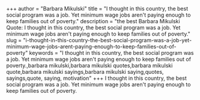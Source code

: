 +++
author = "Barbara Mikulski"
title = "I thought in this country, the best social program was a job. Yet minimum wage jobs aren't paying enough to keep families out of poverty."
description = "the best Barbara Mikulski Quote: I thought in this country, the best social program was a job. Yet minimum wage jobs aren't paying enough to keep families out of poverty."
slug = "i-thought-in-this-country-the-best-social-program-was-a-job-yet-minimum-wage-jobs-arent-paying-enough-to-keep-families-out-of-poverty"
keywords = "I thought in this country, the best social program was a job. Yet minimum wage jobs aren't paying enough to keep families out of poverty.,barbara mikulski,barbara mikulski quotes,barbara mikulski quote,barbara mikulski sayings,barbara mikulski saying,quotes, sayings,quote, saying, motivation"
+++
I thought in this country, the best social program was a job. Yet minimum wage jobs aren't paying enough to keep families out of poverty.
